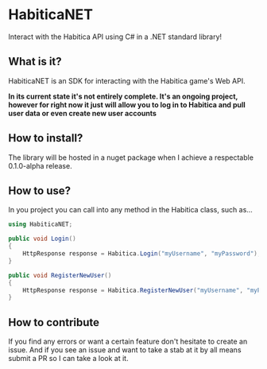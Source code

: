 # HabiticaNET
Interact with the Habitica API using C# in a .NET standard library!

## What is it?
HabiticaNET is an SDK for interacting with the Habitica game's Web API.

**In its current state it's not entirely complete. It's an ongoing project, however for right now it just will allow you to log in to Habitica and pull user data or even create new user accounts**

## How to install?
The library will be hosted in a nuget package when I achieve a respectable 0.1.0-alpha release.

## How to use?
In you project you can call into any method in the Habitica class, such as...

``` cs
using HabiticaNET;

public void Login()
{
    HttpResponse response = Habitica.Login("myUsername", "myPassword");
}

public void RegisterNewUser() 
{
    HttpResponse response = Habitica.RegisterNewUser("myUsername", "myPassword", "myEmail");
}
```

## How to contribute
If you find any errors or want a certain feature don't hesitate to create an issue. And if you see an issue and want to take a stab at it by all means submit a PR so I can take a look at it.